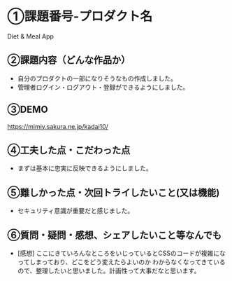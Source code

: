 # ①課題番号-プロダクト名
Diet & Meal App


## ②課題内容（どんな作品か）
- 自分のプロダクトの一部になりそうなもの作成しました。
- 管理者ログイン・ログアウト・登録ができるようにしました。

## ③DEMO
https://mimiy.sakura.ne.jp/kadai10/


## ④工夫した点・こだわった点
- まずは基本に忠実に反映できるようにしました。


## ⑤難しかった点・次回トライしたいこと(又は機能)
- セキュリティ意識が重要だと感じました。


## ⑥質問・疑問・感想、シェアしたいこと等なんでも

- [感想]
ここにきていろんなところをいじっているとCSSのコードが複雑になってしまっており、どこをどう変えたらよいのか
わからなくなってきているので、整理したいと思いました。計画性って大事だなと思います。